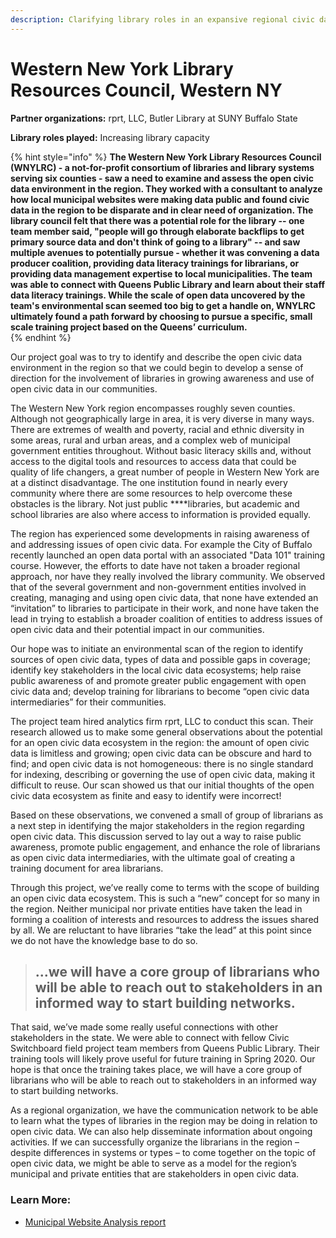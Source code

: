 ```yaml
---
description: Clarifying library roles in an expansive regional civic data ecosystem
---
```


# Western New York Library Resources Council, Western NY

**Partner organizations:** rprt, LLC, Butler Library at SUNY Buffalo State

**Library roles played:** Increasing library capacity

{% hint style="info" %}
**The Western New York Library Resources Council \(WNYLRC\) - a not-for-profit consortium of libraries and library systems serving six counties -  saw a need to examine and assess the open civic data environment in the region.  They worked with a consultant to analyze how local municipal websites were making data public and found civic data in the region to be disparate and in clear need of organization. The library council felt that there was a potential role for the library -- one team member said, "people will go through elaborate backflips to get primary source data and don't think of going to a library" -- and saw multiple avenues to potentially pursue - whether it was convening a data producer coalition, providing data literacy trainings for librarians, or providing data management expertise to local municipalities. The team was able to connect with Queens Public Library and learn about their staff data literacy trainings. While the scale of open data uncovered by the team's environmental scan seemed too big to get a handle on, WNYLRC ultimately found a path forward by choosing to pursue a specific, small scale training project based on the Queens’ curriculum.**  
{% endhint %}

Our project goal was to try to identify and describe the open civic data environment in the region so that we could begin to develop a sense of direction for the involvement of libraries in growing awareness and use of open civic data in our communities.

The Western New York region encompasses roughly seven counties. Although not geographically large in area, it is very diverse in many ways. There are extremes of wealth and poverty, racial and ethnic diversity in some areas, rural and urban areas, and a complex web of municipal government entities throughout. Without basic literacy skills and, without access to the digital tools and resources to access data that could be quality of life changers, a great number of people in Western New York are at a distinct disadvantage. The one institution found in nearly every community where there are some resources to help overcome these obstacles is the library. Not just public ****libraries, but academic and school libraries are also where access to information is provided equally.

The region has experienced some developments in raising awareness of and addressing issues of open civic data. For example the City of Buffalo recently launched an open data portal with an associated "Data 101" training course.  However, the efforts to date have not taken a broader regional approach, nor have they really involved the library community. We observed that of the several government and non-government entities involved in creating, managing and using open civic data, that none have extended an “invitation” to libraries to participate in their work, and none have taken the lead in trying to establish a broader coalition of entities to address issues of open civic data and their potential impact in our communities.  

Our hope was to  initiate an environmental scan of the region to identify sources of open civic data, types of data and possible gaps in coverage; identify key stakeholders in the local civic data ecosystems; help raise public awareness of and promote greater public engagement with open civic data and; develop training for librarians to become “open civic data intermediaries” for their communities.

The project team hired analytics firm rprt, LLC to conduct this scan. Their research allowed us to make some general observations about the potential for an open civic data ecosystem in the region: the amount of open civic data is limitless and growing; open civic data can be obscure and hard to find; and open civic data is not homogeneous: there is no single standard for indexing, describing or governing the use of open civic data, making it difficult to reuse. Our scan showed us that our initial thoughts of the open civic data ecosystem as finite and easy to identify were incorrect!

Based on these observations, we  convened a small of group of librarians as a next step in identifying the major stakeholders in the region regarding open civic data. This discussion served to lay out a way to raise public awareness, promote public engagement, and enhance the role of librarians as open civic data intermediaries, with the ultimate goal of creating a training document for area librarians. 

Through this project, we’ve really come to terms with the scope of building an open civic data ecosystem. This is such a “new” concept for so many in the region.  Neither municipal nor private entities have taken the lead in forming a coalition of interests and resources to address the issues shared by all. We are reluctant to have libraries “take the lead” at this point since we do not have the knowledge base to do so.

> ## ...we will have a core group of librarians who will be able to reach out to stakeholders in an informed way to start building networks.

That said, we’ve made some really useful connections with other stakeholders in the state. We were able to connect with fellow Civic Switchboard field project team members from Queens Public Library. Their training tools will likely prove useful for future training in Spring 2020. Our hope is that once the training takes place, we will have a core group of librarians who will be able to reach out to stakeholders in an informed way to start building networks. 

As a regional organization, we have the communication network to be able to learn what the types of libraries in the region may be doing in relation to open civic data. We can also help disseminate information about ongoing activities. If we can successfully organize the librarians in the region – despite differences in systems or types – to come together on the topic of open civic data, we might be able to serve as a model for the region’s municipal and private entities that are stakeholders in open civic data.

### **Learn More:**

* [Municipal Website Analysis report](https://drive.google.com/file/d/1pqzRY--A3D69nM8CvqNj3mjhqoydFZBQ/view)

  


